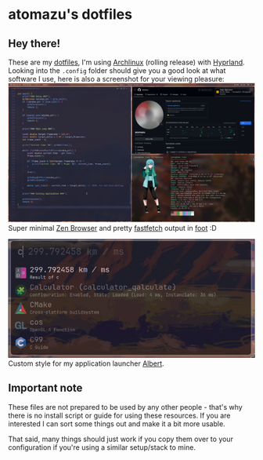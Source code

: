 # atomazu's dotfiles
## Hey there!
These are my [dotfiles](https://wiki.archlinux.org/title/Dotfiles), I'm using [Archlinux](https://archlinux.org/) (rolling release) with [Hyprland](https://hyprland.org/).
Looking into the `.config` folder should give you a good look at what software I use, here is also a screenshot for your viewing pleasure:
![alt text](image.png)
Super minimal [Zen Browser](https://zen-browser.app/) and pretty [fastfetch](https://github.com/fastfetch-cli/fastfetch) output in [foot](https://codeberg.org/dnkl/foot) :D

![alt text](image-1.png)
Custom style for my application launcher [Albert](https://albertlauncher.github.io/).

## Important note
These files are not prepared to be used by any other people - that's why there is no install script or guide for using these resources. If you are interested I can sort some things out and make it a bit more usable.

That said, many things should just work if you copy them over to your configuration if you're using a similar setup/stack to mine.